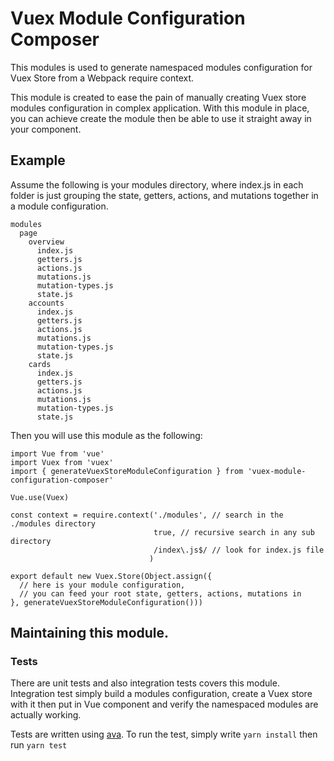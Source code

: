 # Vuex Module Configuration Composer

This modules is used to generate namespaced modules configuration for Vuex Store from a Webpack require context.

This module is created to ease the pain of manually creating Vuex store modules configuration in complex application. With this module in place, you can achieve create the module then be able to use it straight away in your component.

## Example

Assume the following is your modules directory, where index.js in each folder is just grouping the state, getters, actions, and mutations together in a module configuration.

```
modules
  page
    overview
      index.js
      getters.js
      actions.js
      mutations.js
      mutation-types.js
      state.js
    accounts
      index.js
      getters.js
      actions.js
      mutations.js
      mutation-types.js
      state.js      
    cards
      index.js
      getters.js
      actions.js
      mutations.js
      mutation-types.js
      state.js      
```

Then you will use this module as the following:

```
import Vue from 'vue'
import Vuex from 'vuex'
import { generateVuexStoreModuleConfiguration } from 'vuex-module-configuration-composer'

Vue.use(Vuex)

const context = require.context('./modules', // search in the ./modules directory
                                true, // recursive search in any sub directory
                                /index\.js$/ // look for index.js file
                               )

export default new Vuex.Store(Object.assign({
  // here is your module configuration,
  // you can feed your root state, getters, actions, mutations in
}, generateVuexStoreModuleConfiguration()))

```

## Maintaining this module.

### Tests
There are unit tests and also integration tests covers this module. Integration test simply build a modules configuration, create a Vuex store with it then put in Vue component and verify the namespaced modules are actually working.

Tests are written using [ava](https://github.com/avajs/ava). To run the test, simply write `yarn install` then run `yarn test`
